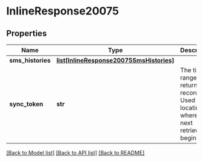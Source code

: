 # InlineResponse20075

## Properties
Name | Type | Description | Notes
------------ | ------------- | ------------- | -------------
**sms_histories** | [**list[InlineResponse20075SmsHistories]**](InlineResponse20075SmsHistories.md) |  | [optional] 
**sync_token** | **str** | The time range for returned records. Used for locating where the next retrieval will begin. | [optional] 

[[Back to Model list]](../README.md#documentation-for-models) [[Back to API list]](../README.md#documentation-for-api-endpoints) [[Back to README]](../README.md)

